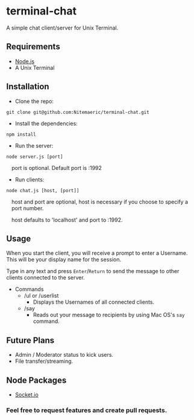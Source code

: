 # terminal-chat

A simple chat client/server for Unix Terminal.

## Requirements

- [Node.js](http://nodejs.org)
- A Unix Terminal

## Installation

- Clone the repo:

```
git clone git@github.com:Nitemaeric/terminal-chat.git
```

- Install the dependencies:

```
npm install
```

- Run the server:

```
node server.js [port]
```
<p style="margin-left: 1em">port is optional. Default port is :1992</p>

- Run clients:

```
node chat.js [host, [port]]
```
<p style="margin-left: 1em">host and port are optional, host is necessary if you choose to specify a port number.</p>
<p style="margin-left: 1em">host defaults to 'localhost' and port to :1992.</p>

## Usage

When you start the client, you will receive a prompt to enter a Username. This will be your display name for the session.

Type in any text and press `Enter`/`Return` to send the message to other clients connected to the server.

- Commands
	- /ul or /userlist
		- Displays the Usernames of all connected clients.
	- /say
		- Reads out your message to recipients by using Mac OS's `say` command.
		
## Future Plans

- Admin / Moderator status to kick users.
- File transfer/streaming.

## Node Packages

- [Socket.io](http://socket.io/)

### Feel free to request features and create pull requests.